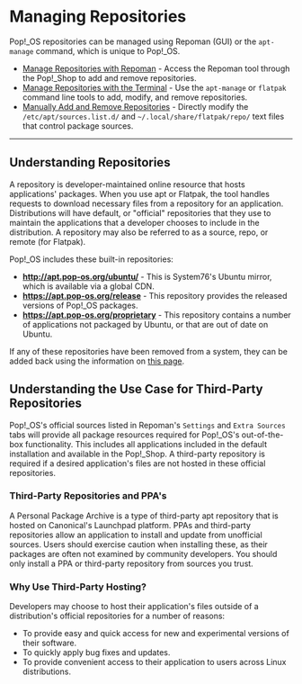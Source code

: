 # Managing Repositories

Pop!\_OS repositories can be managed using Repoman (GUI) or the `apt-manage` command, which is unique to Pop!\_OS.

- [Manage Repositories with Repoman](manage-repos-repoman.md) - Access the Repoman tool through the Pop!\_Shop to add and remove repositories.
- [Manage Repositories with the Terminal](manage-repos-terminal.md) - Use the `apt-manage` or `flatpak` command line tools to add, modify, and remove repositories.  
- [Manually Add and Remove Repositories](manage-repos-manually.md) - Directly modify the `/etc/apt/sources.list.d/` and `~/.local/share/flatpak/repo/` text files that control package sources.

___________

## Understanding Repositories

A repository is developer-maintained online resource that hosts applications' packages. When you use apt or Flatpak, the tool handles requests to download necessary files from a repository for an application. Distributions will have default, or "official" repositories that they use to maintain the applications that a developer chooses to include in the distribution. A repository may also be referred to as a source, repo, or remote (for Flatpak).

Pop!\_OS includes these built-in repositories:

- **http://apt.pop-os.org/ubuntu/** - This is System76's Ubuntu mirror, which is available via a global CDN.
- **https://apt.pop-os.org/release** - This repository provides the released versions of Pop!_OS packages.
- **https://apt.pop-os.org/proprietary** - This repository contains a number of applications not packaged by Ubuntu, or that are out of date on Ubuntu.

If any of these repositories have been removed from a system, they can be added back using the information on [this page](https://apt-origin.pop-os.org/).

## Understanding the Use Case for Third-Party Repositories

Pop!\_OS's official sources listed in Repoman's `Settings` and `Extra Sources` tabs will provide all package resources required for Pop!\_OS's out-of-the-box functionality. This includes all applications included in the default installation and available in the Pop!\_Shop. A third-party repository is required if a desired application's files are not hosted in these official repositories.

### Third-Party Repositories and PPA's

A Personal Package Archive is a type of third-party apt repository that is hosted on Canonical's Launchpad platform. PPAs and third-party repositories allow an application to install and update from unofficial sources. Users should exercise caution when installing these, as their packages are often not examined by community developers. You should only install a PPA or third-party repository from sources you trust.

### Why Use Third-Party Hosting?

Developers may choose to host their application's files outside of a distribution's official repositories for a number of reasons:

- To provide easy and quick access for new and experimental versions of their software.
- To quickly apply bug fixes and updates.
- To provide convenient access to their application to users across Linux distributions.
